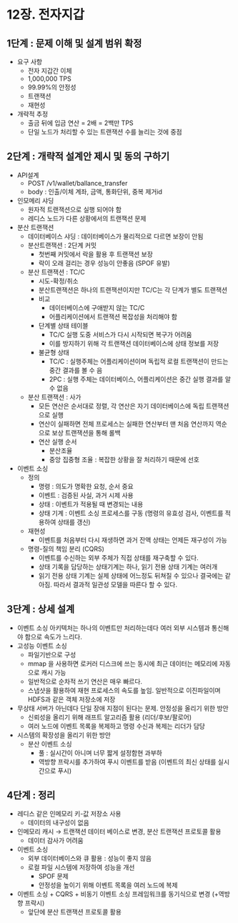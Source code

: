 # 12장. 전자지갑

## 1단계 : 문제 이해 및 설계 범위 확정

- 요구 사항
    - 전자 지갑간 이체
    - 1,000,000 TPS
    - 99.99%의 안정성
    - 트랜잭션
    - 재현성
- 개략적 추정
    - 출금 뒤에 입금 연산 = 2배 = 2백만 TPS
    - 단일 노드가 처리할 수 있는 트랜잭션 수를 늘리는 것에 중점

## 2단계 : 개략적 설계안 제시 및 동의 구하기

- API설계
    - POST /v1/wallet/ballance_transfer
    - body : 인출/이체 계좌, 금액, 통화단위, 중복 제거id
- 인모메리 샤딩
    - 원자적 트랜잭션으로 실행 되어야 함
    - 레디스 노드가 다른 상황에서의 트랜잭션 문제
- 분산 트랜잭션
    - 데이터베이스 샤딩 : 데이터베이스가 물리적으로 다르면 보장이 안됨
    - 분산트랜잭션 : 2단계 커밋
        - 첫번째 커밋에서 락을 활용 후 트랜잭션 보장
        - 락이 오래 걸리는 경우 성능이 안좋음 (SPOF 유발)
    - 분산 트랜잭션 : TC/C
        - 시도-확정/취소
        - 분산트랜잭션은 하나의 트랜잭션이지만 TC/C는 각 단계가 별도 트랜잭션
        - 비교
            - 데이터베이스에 구애받지 않는 TC/C
            - 어플리케이션에서 트랜잭션 복잡성을 처리해야 함
        - 단계별 상태 테이블
            - TC/C 실행 도중 서비스가 다시 시작되면 복구가 어려움
            - 이를 방지하기 위해 각 트랜잭션 데이터베이스에 상태 정보를 저장
        - 불균형 상태
            - TC/C : 실행주체는 어플리케이션이며 독립적 로컬 트랜잭션이 만드는 중간 결과를 볼 수 음
            - 2PC : 실행 주체는 데이터베이스, 어플리케이션은 중간 실행 결과를 알 수 없음
    - 분산 트랜잭션 : 사가
        - 모든 연산은 순서대로 정렬, 각 연산은 자기 데이터베이스에 독립 트랜잭션으로 실행
        - 연산이 실패하면 전체 프로세스는 실패한 연산부터 맨 처음 연산까지 역순으로 보상 트랜잭션을 통해 롤백
        - 연산 실행 순서
            - 분산조율
            - 중앙 집중형 조율 : 복잡한 상황을 잘 처리하기 때문에 선호
- 이벤트 소싱
    - 정의
        - 명령 : 의도가 명확한 요청, 순서 중요
        - 이벤트 : 검증된 사실, 과거 시제 사용
        - 상태 : 이벤트가 적용될 때 변경되는 내용
        - 상태 기계 : 이벤트 소싱 프로세스를 구동 (명령의 유효성 검사, 이벤트를 적용하여 상태를 갱신)
    - 재현성
        - 이벤트를 처음부터 다시 재생하면 과거 잔액 상태는 언제든 재구성이 가능
    - 명령-질의 책임 분리 (CQRS)
        - 이벤트를 수신하는 외부 주체가 직접 상태를 재구축할 수 있다.
        - 상태 기록을 담당하는 상태기계는 하나, 읽기 전용 상태 기계는 여러개
        - 읽기 전용 상태 기계는 실제 상태에 어느정도 뒤쳐질 수 있으나 결국에는 같아짐. 따라서 결과적 일관성 모델을 따른다 할 수 있다.

## 3단계 : 상세 설계

- 이벤트 소싱 아키텍처는 하나의 이벤트만 처리하는데다 여러 외부 시스템과 통신해야 함으로 속도가 느리다.
- 고성능 이벤트 소싱
    - 파일기반으로 구성
    - mmap 을 사용하면 로커러 디스크에 쓰는 동시에 최근 데이터는 메모리에 자동으로 캐시 가능
    - 일반적으로 순차적 쓰기 연산은 매우 빠르다.
    - 스냅샷을 활용하여 재현 프로세스의 속도를 높임. 일반적으로 이진파일이며 HDFS과 같은 객체 저장소에 저장
- 무상태 서버가 아닌데다 단일 장애 지점이 된다는 문제. 안정성을 올리기 위한 방안
    - 신뢰성을 올리기 위해 래프트 알고리즘 활용 (리더/후보/팔로어)
    - 여러 노드에 이벤트 목록을 복제하고 명령 수신과 복제는 리더가 담당
- 시스템의 확장성을 올리기 위한 방안
    - 분산 이벤트 소싱
        - 풀 : 실시간이 아니며 너무 짧게 설정함현 과부하
        - 역방향 프락시를 추가하여 푸시 이벤트를 받음 (이벤트의 최신 상태를 실시간으로 푸시)

## 4단계 : 정리

- 레디스 같은 인메모리 키-값 저장소 사용
    - 데이터의 내구성이 없음
- 인메모리 캐시 → 트랜잭션 데이터 베이스로 변경, 분산 트랜잭션 프로토콜 활용
    - 데이터 감사가 어려움
- 이벤트 소싱
    - 외부 데이터베이스와 큐 활용 : 성능이 좋지 않음
    - 로컬 파일 시스템에 저장하여 성능을 개선
        - SPOF 문제
        - 안정성을 높이기 위해 이벤트 목록을 여러 노드에 복제
- 이벤트 소싱 + CQRS + 비동기 이벤트 소싱 프레임워크를 동기식으로 변경 (+역방향 프락시)
    - 앞단에 분산 트랜잭션 프로토콜 활용
